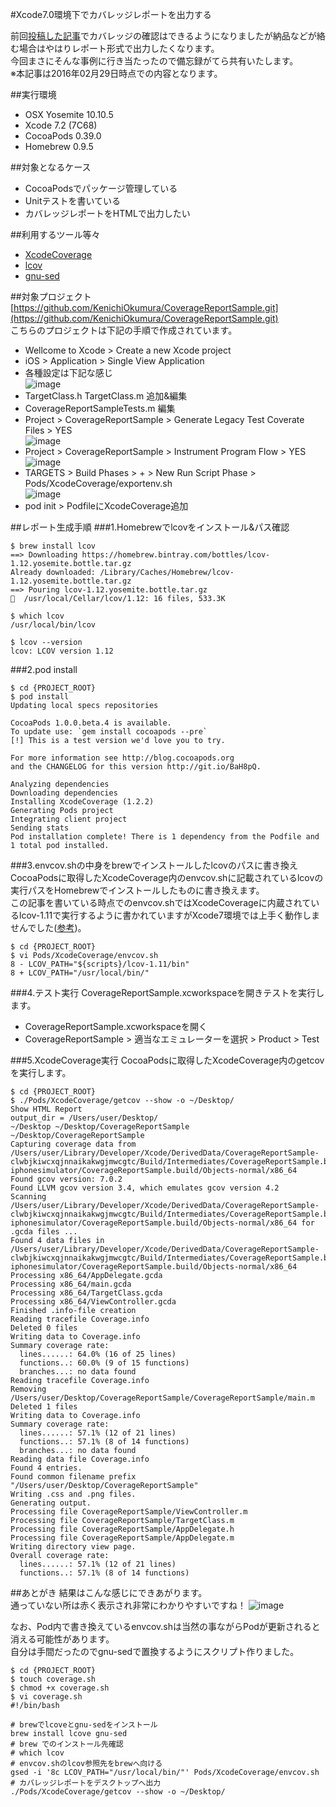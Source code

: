 #Xcode7.0環境下でカバレッジレポートを出力する

前回[投稿した記事](http://qiita.com/KenichiOkumura@github/items/3a531a78c9b897557c9f)でカバレッジの確認はできるようになりましたが納品などが絡む場合はやはりレポート形式で出力したくなります。  
今回まさにそんな事例に行き当たったので備忘録がてら共有いたします。  
※本記事は2016年02月29日時点での内容となります。

##実行環境
* OSX Yosemite 10.10.5
* Xcode 7.2 (7C68)
* CocoaPods 0.39.0
* Homebrew 0.9.5

##対象となるケース
* CocoaPodsでパッケージ管理している
* Unitテストを書いている
* カバレッジレポートをHTMLで出力したい

##利用するツール等々
* [XcodeCoverage](https://github.com/jonreid/XcodeCoverage)
* [lcov](http://ltp.sourceforge.net/coverage/lcov.php)
* [gnu-sed](https://www.gnu.org/software/sed/)

##対象プロジェクト
[https://github.com/KenichiOkumura/CoverageReportSample.git](https://github.com/KenichiOkumura/CoverageReportSample.git)  
こちらのプロジェクトは下記の手順で作成されています。

* Wellcome to Xcode > Create a new Xcode project
* iOS > Application > Single View Application
* 各種設定は下記な感じ  
![image](https://s3-ap-northeast-1.amazonaws.com/qiita/2/26d8f56d-25ba-496d-a78a-8341532cd281.png)
* TargetClass.h TargetClass.m 追加&編集
* CoverageReportSampleTests.m 編集
* Project > CoverageReportSample > Generate Legacy Test Coverate Files > YES  
![image](https://s3-ap-northeast-1.amazonaws.com/qiita/2/7605099f-6cb6-4ab1-b55a-55a8a33b684c.png)
* Project > CoverageReportSample > Instrument Program Flow > YES  
![image](https://s3-ap-northeast-1.amazonaws.com/qiita/2/1ec03fb5-a79f-46cb-a6e2-fdf01377adff.png)
* TARGETS > Build Phases > + > New Run Script Phase > Pods/XcodeCoverage/exportenv.sh  
![image](https://s3-ap-northeast-1.amazonaws.com/qiita/2/d44b5c3e-c327-4fdc-8c17-23a0fb9ca67e.png)
* pod init > PodfileにXcodeCoverage追加

##レポート生成手順
###1.Homebrewでlcovをインストール&パス確認

```
$ brew install lcov
==> Downloading https://homebrew.bintray.com/bottles/lcov-1.12.yosemite.bottle.tar.gz
Already downloaded: /Library/Caches/Homebrew/lcov-1.12.yosemite.bottle.tar.gz
==> Pouring lcov-1.12.yosemite.bottle.tar.gz
🍺  /usr/local/Cellar/lcov/1.12: 16 files, 533.3K

$ which lcov
/usr/local/bin/lcov

$ lcov --version
lcov: LCOV version 1.12
```

###2.pod install

```
$ cd {PROJECT_ROOT}
$ pod install
Updating local specs repositories

CocoaPods 1.0.0.beta.4 is available.
To update use: `gem install cocoapods --pre`
[!] This is a test version we'd love you to try.

For more information see http://blog.cocoapods.org
and the CHANGELOG for this version http://git.io/BaH8pQ.

Analyzing dependencies
Downloading dependencies
Installing XcodeCoverage (1.2.2)
Generating Pods project
Integrating client project
Sending stats
Pod installation complete! There is 1 dependency from the Podfile and 1 total pod installed.
```

###3.envcov.shの中身をbrewでインストールしたlcovのパスに書き換え
CocoaPodsに取得したXcodeCoverage内のenvcov.shに記載されているlcovの実行パスをHomebrewでインストールしたものに書き換えます。  
この記事を書いている時点でのenvcov.shではXcodeCoverageに内蔵されているlcov-1.11で実行するように書かれていますがXcode7環境では上手く動作しませんでした([参考](http://stackoverflow.com/questions/32912030/xcode7-code-coverage-with-getcov-and-lcov))。

```
$ cd {PROJECT_ROOT}
$ vi Pods/XcodeCoverage/envcov.sh
8 - LCOV_PATH="${scripts}/lcov-1.11/bin"
8 + LCOV_PATH="/usr/local/bin/"
```

###4.テスト実行
CoverageReportSample.xcworkspaceを開きテストを実行します。
* CoverageReportSample.xcworkspaceを開く
* CoverageReportSample > 適当なエミュレーターを選択 > Product > Test

###5.XcodeCoverage実行
CocoaPodsに取得したXcodeCoverage内のgetcovを実行します。

```
$ cd {PROJECT_ROOT}
$ ./Pods/XcodeCoverage/getcov --show -o ~/Desktop/
Show HTML Report
output_dir = /Users/user/Desktop/
~/Desktop ~/Desktop/CoverageReportSample
~/Desktop/CoverageReportSample
Capturing coverage data from /Users/user/Library/Developer/Xcode/DerivedData/CoverageReportSample-clwbjkiwcxqjnnaikakwgjmwcgtc/Build/Intermediates/CoverageReportSample.build/Debug-iphonesimulator/CoverageReportSample.build/Objects-normal/x86_64
Found gcov version: 7.0.2
Found LLVM gcov version 3.4, which emulates gcov version 4.2
Scanning /Users/user/Library/Developer/Xcode/DerivedData/CoverageReportSample-clwbjkiwcxqjnnaikakwgjmwcgtc/Build/Intermediates/CoverageReportSample.build/Debug-iphonesimulator/CoverageReportSample.build/Objects-normal/x86_64 for .gcda files ...
Found 4 data files in /Users/user/Library/Developer/Xcode/DerivedData/CoverageReportSample-clwbjkiwcxqjnnaikakwgjmwcgtc/Build/Intermediates/CoverageReportSample.build/Debug-iphonesimulator/CoverageReportSample.build/Objects-normal/x86_64
Processing x86_64/AppDelegate.gcda
Processing x86_64/main.gcda
Processing x86_64/TargetClass.gcda
Processing x86_64/ViewController.gcda
Finished .info-file creation
Reading tracefile Coverage.info
Deleted 0 files
Writing data to Coverage.info
Summary coverage rate:
  lines......: 64.0% (16 of 25 lines)
  functions..: 60.0% (9 of 15 functions)
  branches...: no data found
Reading tracefile Coverage.info
Removing /Users/user/Desktop/CoverageReportSample/CoverageReportSample/main.m
Deleted 1 files
Writing data to Coverage.info
Summary coverage rate:
  lines......: 57.1% (12 of 21 lines)
  functions..: 57.1% (8 of 14 functions)
  branches...: no data found
Reading data file Coverage.info
Found 4 entries.
Found common filename prefix "/Users/user/Desktop/CoverageReportSample"
Writing .css and .png files.
Generating output.
Processing file CoverageReportSample/ViewController.m
Processing file CoverageReportSample/TargetClass.m
Processing file CoverageReportSample/AppDelegate.h
Processing file CoverageReportSample/AppDelegate.m
Writing directory view page.
Overall coverage rate:
  lines......: 57.1% (12 of 21 lines)
  functions..: 57.1% (8 of 14 functions)
```

##あとがき
結果はこんな感じにできあがります。  
通っていない所は赤く表示され非常にわかりやすいですね！
![image](https://s3-ap-northeast-1.amazonaws.com/qiita/2/cadaef8a-9a4a-4aee-bc38-6550812ec837.png)

なお、Pod内で書き換えているenvcov.shは当然の事ながらPodが更新されると消える可能性があります。  
自分は手間だったのでgnu-sedで置換するようにスクリプト作りました。

```
$ cd {PROJECT_ROOT}
$ touch coverage.sh
$ chmod +x coverage.sh
$ vi coverage.sh
#!/bin/bash

# brewでlcoveとgnu-sedをインストール
brew install lcove gnu-sed
# brew でのインストール先確認
# which lcov
# envcov.shのlcov参照先をbrewへ向ける
gsed -i '8c LCOV_PATH="/usr/local/bin/"' Pods/XcodeCoverage/envcov.sh
# カバレッジレポートをデスクトップへ出力
./Pods/XcodeCoverage/getcov --show -o ~/Desktop/
```